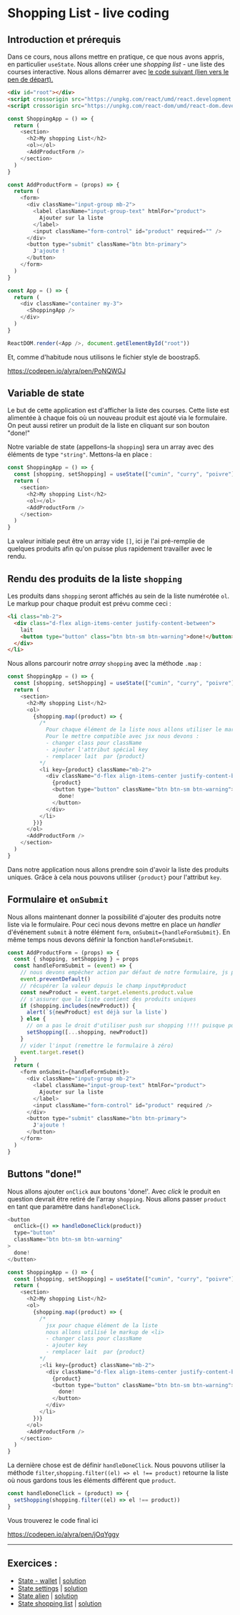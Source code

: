 # Shopping List - live coding

## Introduction et prérequis

Dans ce cours, nous allons mettre en pratique, ce que nous avons appris, en particulier `useState`. Nous allons créer une _shopping list_ - une liste des courses interactive. Nous allons démarrer avec [le code suivant (lien vers le pen de départ).](https://codepen.io/alyra/pen/PoNQWGJ)

```html
<div id="root"></div>
<script crossorigin src="https://unpkg.com/react/umd/react.development.js"></script>
<script crossorigin src="https://unpkg.com/react-dom/umd/react-dom.development.js"></script>
```

```javascript
const ShoppingApp = () => {
  return (
    <section>
      <h2>My shopping List</h2>
      <ol></ol>
      <AddProductForm />
    </section>
  )
}

const AddProductForm = (props) => {
  return (
    <form>
      <div className="input-group mb-2">
        <label className="input-group-text" htmlFor="product">
          Ajouter sur la liste
        </label>
        <input className="form-control" id="product" required="" />
      </div>
      <button type="submit" className="btn btn-primary">
        J'ajoute !
      </button>
    </form>
  )
}

const App = () => {
  return (
    <div className="container my-3">
      <ShoppingApp />
    </div>
  )
}

ReactDOM.render(<App />, document.getElementById("root"))
```

Et, comme d'habitude nous utilisons le fichier style de boostrap5.

https://codepen.io/alyra/pen/PoNQWGJ

## Variable de state

Le but de cette application est d'afficher la liste des courses. Cette liste est alimentée à chaque fois où un nouveau produit est ajouté via le formulaire. On peut aussi retirer un produit de la liste en cliquant sur son bouton "done!"

Notre variable de state (appellons-la `shopping`) sera un array avec des éléments de type `"string"`. Mettons-la en place :

```javascript
const ShoppingApp = () => {
  const [shopping, setShopping] = useState(["cumin", "curry", "poivre"])
  return (
    <section>
      <h2>My shopping List</h2>
      <ol></ol>
      <AddProductForm />
    </section>
  )
}
```

La valeur initiale peut être un array vide `[]`, ici je l'ai pré-remplie de quelques produits afin qu'on puisse plus rapidement travailler avec le rendu.

## Rendu des produits de la liste `shopping`

Les produits dans `shopping` seront affichés au sein de la liste numérotée `ol`.
Le markup pour chaque produit est prévu comme ceci :

```html
<li class="mb-2">
  <div class="d-flex align-items-center justify-content-between">
    lait
    <button type="button" class="btn btn-sm btn-warning">done!</button>
  </div>
</li>
```

Nous allons parcourir notre *array* `shopping` avec la méthode `.map` :

```javascript
const ShoppingApp = () => {
  const [shopping, setShopping] = useState(["cumin", "curry", "poivre"])
  return (
    <section>
      <h2>My shopping List</h2>
      <ol>
        {shopping.map((product) => {
          /* 
            Pour chaque élément de la liste nous allons utiliser le markup prévu pour <li>
            Pour le mettre compatible avec jsx nous devons :
            - changer class pour className
            - ajouter l'attribut spécial key
            - remplacer lait  par {product}
          */
          <li key={product} className="mb-2">
            <div className="d-flex align-items-center justify-content-between">
              {product}
              <button type="button" className="btn btn-sm btn-warning">
                done!
              </button>
            </div>
          </li>
        })}
      </ol>
      <AddProductForm />
    </section>
  )
}
```

Dans notre application nous allons prendre soin d'avoir la liste des produits uniques. Grâce à cela nous pouvons utiliser `{product}` pour l'attribut `key`.

## Formulaire et `onSubmit`

Nous allons maintenant donner la possibilité d'ajouter des produits notre liste via le formulaire. Pour ceci nous devons mettre en place un *handler* d'événement `submit` à notre élément `form`, `onSubmit={handleFormSubmit}`. En même temps nous devons définir la fonction `handleFormSubmit`.

```javascript
const AddProductForm = (props) => {
  const { shopping, setShopping } = props
  const handleFormSubmit = (event) => {
    // nous devons empêcher action par défaut de notre formulaire, js prend la relève !
    event.preventDefault()
    // récupérer la valeur depuis le champ input#product
    const newProduct = event.target.elements.product.value
    // s'assurer que la liste contient des produits uniques
    if (shopping.includes(newProduct)) {
      alert(`${newProduct} est déjà sur la liste`)
    } else {
      // on a pas le droit d'utiliser push sur shopping !!!! puisque push modifie shopping, nous devons retourner une nouvelle array
      setShopping([...shopping, newProduct])
    }
    // vider l'input (remettre le formulaire à zéro)
    event.target.reset()
  }
  return (
    <form onSubmit={handleFormSubmit}>
      <div className="input-group mb-2">
        <label className="input-group-text" htmlFor="product">
          Ajouter sur la liste
        </label>
        <input className="form-control" id="product" required />
      </div>
      <button type="submit" className="btn btn-primary">
        J'ajoute !
      </button>
    </form>
  )
}
```

## Buttons "done!"

Nous allons ajouter `onClick` aux boutons 'done!'. Avec _click_ le produit en question devrait être retiré de l'array `shopping`. Nous allons passer `product` en tant que paramètre dans `handleDoneClick`.

```javascript
<button
  onClick={() => handleDoneClick(product)}
  type="button"
  className="btn btn-sm btn-warning"
>
  done!
</button>
```

```javascript
const ShoppingApp = () => {
  const [shopping, setShopping] = useState(["cumin", "curry", "poivre"])
  return (
    <section>
      <h2>My shopping List</h2>
      <ol>
        {shopping.map((product) => {
          /* 
            jsx pour chaque élément de la liste
            nous allons utilisé le markup de <li>
            - changer class pour className
            - ajouter key
            - remplacer lait  par {product}
          */
          ;<li key={product} className="mb-2">
            <div className="d-flex align-items-center justify-content-between">
              {product}
              <button type="button" className="btn btn-sm btn-warning">
                done!
              </button>
            </div>
          </li>
        })}
      </ol>
      <AddProductForm />
    </section>
  )
}
```

La dernière chose est de définir `handleDoneClick`. Nous pouvons utiliser la méthode `filter`,`shopping.filter((el) => el !== product)` retourne la liste où nous gardons tous les éléments différent que `product`.

```javascript
const handleDoneClick = (product) => {
  setShopping(shopping.filter((el) => el !== product))
}
```

Vous trouverez le code final ici

https://codepen.io/alyra/pen/jOqYggy

---

## Exercices :

- [State - wallet](https://codepen.io/alyra/pen/LYNeYeL) | [solution](https://codepen.io/alyra/pen/e338ac3c0b89e075037141ae852c6023)
- [State settings](https://codepen.io/alyra/pen/bGpaRJJ) | [solution](https://codepen.io/alyra/pen/2379640ca179a5c55839e338c28b679f)
- [State alien](https://codepen.io/alyra/pen/zYqpdGw) | [solution](https://codepen.io/alyra/pen/b4a10fb49de21fbaa6e0f7daa229ee4c)
- [State shopping list](https://codepen.io/alyra/pen/rNepXRY) | [solution](https://codepen.io/alyra/pen/a4bb96fcc8c2c5dcba3eb2b1720db479)
